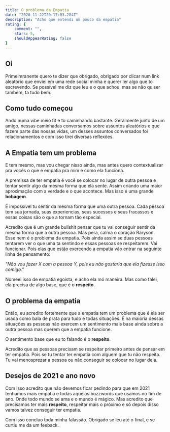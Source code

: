 ```yaml
---
title: O problema da Empatia
date: "2020-11-22T20:17:03.284Z"
description: "Acho que entendi um pouco da empatia"
rating: {
    comment: "",
    stars: 5,
    shouldAppearRating: false
}
---
```


## Oi
Primeimranente quero te dizer que obrigado, obrigado por clicar num link aleatório que enviei em uma rede social minha e querer ler algo que to escrevendo. Se possível me diz que leu e o que achou, mas se não quiser também, ta tudo bem.

## Como tudo começou
Ando numa vibe meio fit e to caminhando bastante. Geralmente junto de um amigo, nessas caminhadas conversamos sobre assuntos aleatórios e que fazem parte das nossas vidas, um desses assuntos conversados foi relacionamentos e com isso tirei diversas reflexões.

## A Empatia tem um problema
E tem mesmo, mas vou chegar nisso ainda, mas antes quero contextualizar pra vocês o que é empatia pra mim e como ela funciona.

A premissa de ter empatia é você se colocar no lugar de outra pessoa e tentar sentir algo da mesma forma que ela sente. Assim criando uma maior aproximação com a verdade e o que acontece. Mas isso é uma grande **bobagem**. 

É impossível tu sentir da mesma forma que uma outra pessoa. Cada pessoa tem sua jornada, suas experiencias, seus sucessos e seus fracassos e essas coisas são o que a tornam tão especial. 

Acredito que é um grande bullshit pensar que tu vai conseguir sentir da mesma forma que a outra pessoa. Mas pera, calma o coração Raryson. Esse nem é o problema da empatia. Pois ainda assim se duas pessoas tentarem ver o que uma ta sentindo e essas pessoas se respeitarem. Vai funcionar. Pois elas que estão exercendo a empatia vão entrar na seguinte linha de pensamento: 

*"Não vou fazer X com a pessoa Y, pois eu não gostaria que ela fizesse isso comigo."*

Nomeei isso de empatia egoista, e acho ela mó maneira. Mas como falei, ela precisa de algo base, que é o **respeito**.

## O problema da empatia
Então, eu acredito fortemente que a empatia tem um problema que é ela ser usada como bala de prata para tudo e todas situações. E na maioria dessas situações as pessoas não exercem um sentimento mais base ainda sobre a outra pessoa mas querem que a empatia funcione. 

O sentimento base que eu to falando é o **respeito**. 

Acredito que as pessoas precisam se respeitar primeiro antes de pensar em ter empatia. Pois se tu tentar ter empatia com alguem que tu não respeita. Tu vai menosprezar a pessoa ou não conseguir se colocar no lugar dela.

## Desejos de 2021 e ano novo
Com isso acredito que não devemos ficar pedindo para que em 2021 tenhamos mais empatia e todas aquelas buzzwords que usamos no fim de ano. Onde todo mundo se ama e o mundo é mágico. Mas acredito que precisamos ter mais **respeito**, respeitar mais o próximo e só depois disso vamos talvez conseguir ter empatia.


Com isso concluo toda minha falassão. Obrigado se leu até o final, e se curtiu me da um feeback.